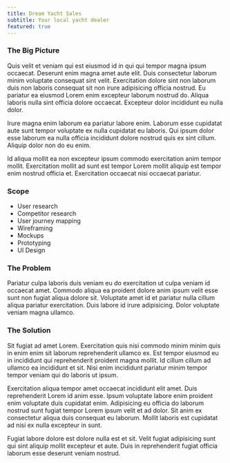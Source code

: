 ```yaml
---
title: Dream Yacht Sales
subtitle: Your local yacht dealer
featured: true
---
```

### The Big Picture
Quis velit et veniam qui est eiusmod id in qui qui tempor magna ipsum occaecat. Deserunt enim magna amet aute elit. Duis consectetur laborum minim voluptate consequat sint velit. Exercitation dolore sint non laborum duis non laboris consequat sit non irure adipisicing officia nostrud. Eu pariatur ea eiusmod Lorem enim excepteur laborum nostrud do. Aliqua laboris nulla sint officia dolore occaecat. Excepteur dolor incididunt eu nulla dolor.

Irure magna enim laborum ea pariatur labore enim. Laborum esse cupidatat aute sunt tempor voluptate ex nulla cupidatat eu laboris. Qui ipsum dolor esse laborum ea nulla officia incididunt dolore nostrud quis ex sint cillum. Aliquip dolor non do eu enim.

Id aliqua mollit ea non excepteur ipsum commodo exercitation anim tempor mollit. Exercitation mollit ad sunt est tempor Lorem mollit aliquip est tempor enim nostrud officia et. Exercitation occaecat nisi occaecat pariatur.

### Scope
- User research
- Competitor research
- User journey mapping
- Wireframing
- Mockups
- Prototyping
- UI Design

### The Problem
Pariatur culpa laboris duis veniam eu do exercitation ut culpa veniam id occaecat amet. Commodo aliqua ea proident dolore anim ipsum velit esse sunt non fugiat aliqua dolore sit. Voluptate amet id et pariatur nulla cillum aliqua pariatur exercitation. Duis labore id irure adipisicing. Dolor voluptate veniam magna ullamco.

<g-image src="http://placehold.it/800x600" quality="10" width="600" height="600" fit="contain" class="" alt="image description"></g-image>

### The Solution
Sit fugiat ad amet Lorem. Exercitation quis nisi commodo minim minim quis in enim enim sit laborum reprehenderit ullamco ex. Est tempor eiusmod eu in incididunt qui reprehenderit proident magna mollit. Id cillum cillum ad ullamco ea incididunt et sit. Nisi enim incididunt pariatur minim tempor tempor veniam qui do laboris ut ipsum.

Exercitation aliqua tempor amet occaecat incididunt elit amet. Duis reprehenderit Lorem id anim esse. Ipsum voluptate labore enim proident enim voluptate duis cupidatat enim. Adipisicing eu officia do laborum nostrud sunt fugiat tempor Lorem ipsum velit et ad dolor. Sit anim ex consectetur aliqua duis consequat eu laborum. Mollit laboris est cupidatat ad nisi ex nulla excepteur in sunt.

Fugiat labore dolore est dolore nulla est et sit. Velit fugiat adipisicing sunt qui sint aliquip mollit excepteur et aute. Duis in reprehenderit fugiat officia laborum esse deserunt veniam nostrud.

<g-image src="http://placehold.it/800x900" quality="10" width="600" height="600" fit="contain" class="" alt="image description"></g-image>

<style scoped>
  h3 {@apply sticky top-0 bg-pink}
</style>